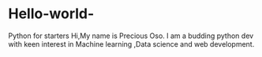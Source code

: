 # Hello-world-
Python for starters 
Hi,My name is Precious Oso. I am a budding python dev with keen interest in Machine learning ,Data science and web development.
